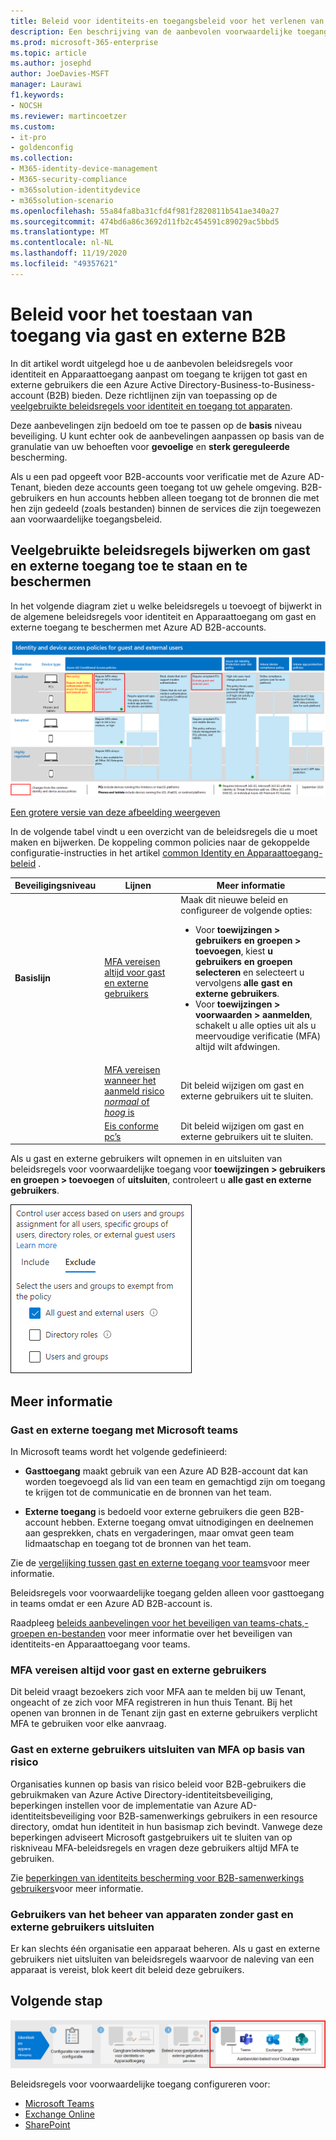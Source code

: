 ```yaml
---
title: Beleid voor identiteits-en toegangsbeleid voor het verlenen van toegang via gast en externe B2B-Microsoft 365 voor Enterprise | Microsoft docs
description: Een beschrijving van de aanbevolen voorwaardelijke toegang en gerelateerde beleidsregels voor de bescherming van de toegang van gasten en externe gebruikers.
ms.prod: microsoft-365-enterprise
ms.topic: article
ms.author: josephd
author: JoeDavies-MSFT
manager: Laurawi
f1.keywords:
- NOCSH
ms.reviewer: martincoetzer
ms.custom:
- it-pro
- goldenconfig
ms.collection:
- M365-identity-device-management
- M365-security-compliance
- m365solution-identitydevice
- m365solution-scenario
ms.openlocfilehash: 55a84fa8ba31cfd4f981f2820811b541ae340a27
ms.sourcegitcommit: 474bd6a86c3692d11fb2c454591c89029ac5bbd5
ms.translationtype: MT
ms.contentlocale: nl-NL
ms.lasthandoff: 11/19/2020
ms.locfileid: "49357621"
---
```

# <a name="policies-for-allowing-guest-and-external-b2b-access"></a>Beleid voor het toestaan van toegang via gast en externe B2B

In dit artikel wordt uitgelegd hoe u de aanbevolen beleidsregels voor identiteit en Apparaattoegang aanpast om toegang te krijgen tot gast en externe gebruikers die een Azure Active Directory-Business-to-Business-account (B2B) bieden. Deze richtlijnen zijn van toepassing op de [veelgebruikte beleidsregels voor identiteit en toegang tot apparaten](identity-access-policies.md).

Deze aanbevelingen zijn bedoeld om toe te passen op de **basis** niveau beveiliging. U kunt echter ook de aanbevelingen aanpassen op basis van de granulatie van uw behoeften voor **gevoelige** en **sterk gereguleerde** bescherming.

Als u een pad opgeeft voor B2B-accounts voor verificatie met de Azure AD-Tenant, bieden deze accounts geen toegang tot uw gehele omgeving. B2B-gebruikers en hun accounts hebben alleen toegang tot de bronnen die met hen zijn gedeeld (zoals bestanden) binnen de services die zijn toegewezen aan voorwaardelijke toegangsbeleid.

## <a name="updating-the-common-policies-to-allow-and-protect-guest-and-external-access"></a>Veelgebruikte beleidsregels bijwerken om gast en externe toegang toe te staan en te beschermen

In het volgende diagram ziet u welke beleidsregels u toevoegt of bijwerkt in de algemene beleidsregels voor identiteit en Apparaattoegang om gast en externe toegang te beschermen met Azure AD B2B-accounts.

[![Overzicht van beleidsupdates voor de bescherming van gasttoegang](../../media/microsoft-365-policies-configurations/identity-access-ruleset-guest.png)](https://github.com/MicrosoftDocs/microsoft-365-docs/raw/public/microsoft-365/media/microsoft-365-policies-configurations/identity-access-ruleset-guest.png)

[Een grotere versie van deze afbeelding weergeven](https://github.com/MicrosoftDocs/microsoft-365-docs/raw/public/microsoft-365/media/microsoft-365-policies-configurations/identity-access-ruleset-guest.png)

In de volgende tabel vindt u een overzicht van de beleidsregels die u moet maken en bijwerken. De koppeling common policies naar de gekoppelde configuratie-instructies in het artikel [common Identity en Apparaattoegang-beleid](identity-access-policies.md) .

|Beveiligingsniveau|Lijnen|Meer informatie|
|---|---|---|
|**Basislijn**|[MFA vereisen altijd voor gast en externe gebruikers](identity-access-policies.md#require-mfa-based-on-sign-in-risk)|Maak dit nieuwe beleid en configureer de volgende opties: <ul><li> Voor **toewijzingen > gebruikers en groepen > toevoegen**, kiest **u gebruikers en groepen selecteren** en selecteert u vervolgens **alle gast en externe gebruikers**. </li><li> Voor **toewijzingen > voorwaarden > aanmelden**, schakelt u alle opties uit als u meervoudige verificatie (MFA) altijd wilt afdwingen.</li>|
||[MFA vereisen wanneer het aanmeld risico *normaal* of *hoog* is](identity-access-policies.md#require-mfa-based-on-sign-in-risk)|Dit beleid wijzigen om gast en externe gebruikers uit te sluiten.|
||[Eis conforme pc’s](identity-access-policies.md#require-compliant-pcs-but-not-compliant-phones-and-tablets)|Dit beleid wijzigen om gast en externe gebruikers uit te sluiten.|

Als u gast en externe gebruikers wilt opnemen in en uitsluiten van beleidsregels voor voorwaardelijke toegang voor **toewijzingen > gebruikers en groepen > toevoegen** of **uitsluiten**, controleert u **alle gast en externe gebruikers**.

![schermopname van besturingselementen voor exclusief gast en externe gebruikers](../../media/microsoft-365-policies-configurations/identity-access-exclude-guests-ui.png)

## <a name="more-information"></a>Meer informatie

### <a name="guest-and-external-access-with-microsoft-teams"></a>Gast en externe toegang met Microsoft teams

In Microsoft teams wordt het volgende gedefinieerd:

- **Gasttoegang** maakt gebruik van een Azure AD B2B-account dat kan worden toegevoegd als lid van een team en gemachtigd zijn om toegang te krijgen tot de communicatie en de bronnen van het team.

- **Externe toegang** is bedoeld voor externe gebruikers die geen B2B-account hebben. Externe toegang omvat uitnodigingen en deelnemen aan gesprekken, chats en vergaderingen, maar omvat geen team lidmaatschap en toegang tot de bronnen van het team.

Zie de [vergelijking tussen gast en externe toegang voor teams](https://docs.microsoft.com/microsoftteams/communicate-with-users-from-other-organizations#compare-external-and-guest-access)voor meer informatie.

Beleidsregels voor voorwaardelijke toegang gelden alleen voor gasttoegang in teams omdat er een Azure AD B2B-account is.

Raadpleeg [beleids aanbevelingen voor het beveiligen van teams-chats,-groepen en-bestanden](teams-access-policies.md) voor meer informatie over het beveiligen van identiteits-en Apparaattoegang voor teams.

### <a name="require-mfa-always-for-guest-and-external-users"></a>MFA vereisen altijd voor gast en externe gebruikers

Dit beleid vraagt bezoekers zich voor MFA aan te melden bij uw Tenant, ongeacht of ze zich voor MFA registreren in hun thuis Tenant. Bij het openen van bronnen in de Tenant zijn gast en externe gebruikers verplicht MFA te gebruiken voor elke aanvraag.

### <a name="excluding-guest-and-external-users-from-risk-based-mfa"></a>Gast en externe gebruikers uitsluiten van MFA op basis van risico

Organisaties kunnen op basis van risico beleid voor B2B-gebruikers die gebruikmaken van Azure Active Directory-identiteitsbeveiliging, beperkingen instellen voor de implementatie van Azure AD-identiteitsbeveiliging voor B2B-samenwerkings gebruikers in een resource directory, omdat hun identiteit in hun basismap zich bevindt. Vanwege deze beperkingen adviseert Microsoft gastgebruikers uit te sluiten van op riskniveau MFA-beleidsregels en vragen deze gebruikers altijd MFA te gebruiken.

Zie [beperkingen van identiteits bescherming voor B2B-samenwerkings gebruikers](https://docs.microsoft.com/azure/active-directory/identity-protection/concept-identity-protection-b2b#limitations-of-identity-protection-for-b2b-collaboration-users)voor meer informatie.

### <a name="excluding-guest-and-external-users-from-device-management"></a>Gebruikers van het beheer van apparaten zonder gast en externe gebruikers uitsluiten

Er kan slechts één organisatie een apparaat beheren. Als u gast en externe gebruikers niet uitsluiten van beleidsregels waarvoor de naleving van een apparaat is vereist, blok keert dit beleid deze gebruikers.

## <a name="next-step"></a>Volgende stap

![Stap 4: beleidsregels voor Microsoft 365 Cloud-apps](../../media/microsoft-365-policies-configurations/identity-device-access-steps-next-step-4.png)

Beleidsregels voor voorwaardelijke toegang configureren voor:

- [Microsoft Teams](teams-access-policies.md)
- [Exchange Online](secure-email-recommended-policies.md)
- [SharePoint](sharepoint-file-access-policies.md)
